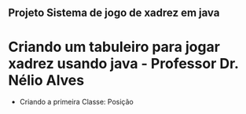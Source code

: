 ## Projeto Sistema de jogo de xadrez em java

# Criando um tabuleiro para jogar xadrez usando java - Professor Dr. Nélio Alves

- Criando a primeira Classe: Posição
